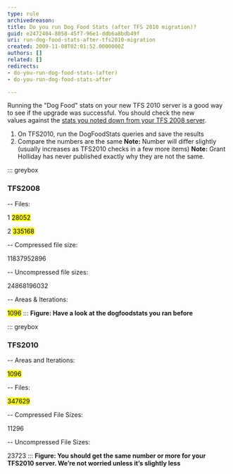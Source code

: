 ```yaml
---
type: rule
archivedreason: 
title: Do you run Dog Food Stats (after TFS 2010 migration)?
guid: e2472404-8058-45f7-96e1-ddb6a8bdb49f
uri: run-dog-food-stats-after-tfs2010-migration
created: 2009-11-08T02:01:52.0000000Z
authors: []
related: []
redirects:
- do-you-run-dog-food-stats-(after)
- do-you-run-dog-food-stats-after

---
```


Running the "Dog Food" stats on your new TFS 2010 server is a good way to see if the upgrade was successful. You should check the new values against the [stats you noted down from your TFS 2008 server](/do-you-run-your-dog-food-stats-before1).

<!--endintro-->

1. On TFS2010, run the DogFoodStats queries and save the results
2. Compare the numbers are the same
    **Note:** Number will differ slightly (usually increases as TFS2010 checks in a few more items) 
    **Note:** Grant Holliday has never published exactly why they are not the same.

::: greybox
### TFS2008

-- Files:

1 <mark>28052</mark>

2 <mark>335168</mark>

-- Compressed file size:

11837952896

-- Uncompressed file sizes:

24868196032

-- Areas & Iterations:

<mark>1096</mark>
:::
**Figure: Have a look at the dogfoodstats you ran before** 

::: greybox
### TFS2010

-- Areas and Iterations:

<mark>1096</mark>

-- Files:

<mark>347629</mark>

-- Compressed File Sizes:

11296

-- Uncompressed File Sizes:

23723
:::
**Figure: You should get the same number or more for your TFS2010 server. We’re not worried unless it’s slightly less** 
